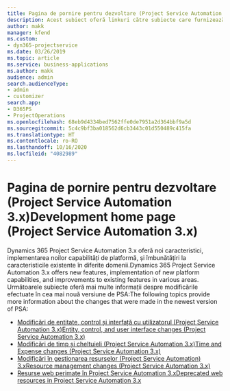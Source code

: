 ```yaml
---
title: Pagina de pornire pentru dezvoltare (Project Service Automation 3.x)
description: Acest subiect oferă linkuri către subiecte care furnizează informații de dezvoltare pentru Dynamics 365 Project Service Automation (PSA) versiunea 3.x.
author: makk
manager: kfend
ms.custom:
- dyn365-projectservice
ms.date: 03/26/2019
ms.topic: article
ms.service: business-applications
ms.author: makk
audience: admin
search.audienceType:
- admin
- customizer
search.app:
- D365PS
- ProjectOperations
ms.openlocfilehash: 68eb9d4334bed7562ffe0de7951a2d364bbf9a5d
ms.sourcegitcommit: 5c4c9bf3ba018562d6cb3443c01d550489c415fa
ms.translationtype: HT
ms.contentlocale: ro-RO
ms.lasthandoff: 10/16/2020
ms.locfileid: "4082989"
---
```

# <a name="development-home-page-project-service-automation-3x"></a><span data-ttu-id="52a74-103">Pagina de pornire pentru dezvoltare (Project Service Automation 3.x)</span><span class="sxs-lookup"><span data-stu-id="52a74-103">Development home page (Project Service Automation 3.x)</span></span>

<span data-ttu-id="52a74-104">Dynamics 365 Project Service Automation 3.x oferă noi caracteristici, implementarea noilor capabilități de platformă, și îmbunătățiri la caracteristicile existente în diferite domenii.</span><span class="sxs-lookup"><span data-stu-id="52a74-104">Dynamics 365 Project Service Automation 3.x offers new features, implementation of new platform capabilities, and improvements to existing features in various areas.</span></span> <span data-ttu-id="52a74-105">Următoarele subiecte oferă mai multe informații despre modificările efectuate în cea mai nouă versiune de PSA:</span><span class="sxs-lookup"><span data-stu-id="52a74-105">The following topics provide more information about the changes that were made in the newest version of PSA:</span></span>

- [<span data-ttu-id="52a74-106">Modificări de entitate, control și interfață cu utilizatorul (Project Service Automation 3.x)</span><span class="sxs-lookup"><span data-stu-id="52a74-106">Entity, control, and user interface changes (Project Service Automation 3.x)</span></span>](../developer-guides/entity-changes-v3.x.md)
- [<span data-ttu-id="52a74-107">Modificări de timp și cheltuieli (Project Service Automation 3.x)</span><span class="sxs-lookup"><span data-stu-id="52a74-107">Time and Expense changes (Project Service Automation 3.x)</span></span>](../developer-guides/time-expense-changes-v3.x.md)
- [<span data-ttu-id="52a74-108">Modificări în gestionarea resurselor (Project Service Automation) 3.x</span><span class="sxs-lookup"><span data-stu-id="52a74-108">Resource management changes (Project Service Automation 3.x)</span></span>](../developer-guides/resource-management-changes-v3.x.md)
- [<span data-ttu-id="52a74-109">Resurse web perimate în Project Service Automation 3.x</span><span class="sxs-lookup"><span data-stu-id="52a74-109">Deprecated web resources in Project Service Automation 3.x</span></span>](../developer-guides/web-resources-deprecated-v3.x.md)
